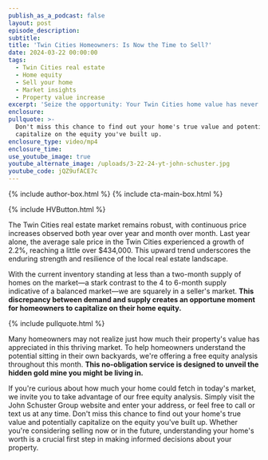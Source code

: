 ```yaml
---
publish_as_a_podcast: false
layout: post
episode_description:
subtitle:
title: 'Twin Cities Homeowners: Is Now the Time to Sell?'
date: 2024-03-22 00:00:00
tags:
  - Twin Cities real estate
  - Home equity
  - Sell your home
  - Market insights
  - Property value increase
excerpt: 'Seize the opportunity: Your Twin Cities home value has never been higher.'
enclosure:
pullquote: >-
  Don't miss this chance to find out your home's true value and potentially
  capitalize on the equity you've built up.
enclosure_type: video/mp4
enclosure_time:
use_youtube_image: true
youtube_alternate_image: /uploads/3-22-24-yt-john-schuster.jpg
youtube_code: jQZ9ufACE7c
---
```


{% include author-box.html %}
{% include cta-main-box.html %}

{% include HVButton.html %}

The Twin Cities real estate market remains robust, with continuous price increases observed both year over year and month over month. Last year alone, the average sale price in the Twin Cities experienced a growth of 2.2%, reaching a little over $434,000. This upward trend underscores the enduring strength and resilience of the local real estate landscape.

With the current inventory standing at less than a two-month supply of homes on the market—a stark contrast to the 4 to 6-month supply indicative of a balanced market—we are squarely in a seller's market. **This discrepancy between demand and supply creates an opportune moment for homeowners to capitalize on their home equity.**

{% include pullquote.html %}

Many homeowners may not realize just how much their property's value has appreciated in this thriving market. To help homeowners understand the potential sitting in their own backyards, we're offering a free equity analysis throughout this month. **This no-obligation service is designed to unveil the hidden gold mine you might be living in.**

If you're curious about how much your home could fetch in today's market, we invite you to take advantage of our free equity analysis. Simply visit the John Schuster Group website and enter your address, or feel free to call or text us at any time. Don't miss this chance to find out your home's true value and potentially capitalize on the equity you've built up. Whether you're considering selling now or in the future, understanding your home's worth is a crucial first step in making informed decisions about your property.